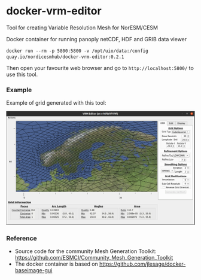 # docker-vrm-editor
Tool for creating Variable Resolution Mesh for NorESM/CESM


Docker container for running panoply netCDF, HDF and GRIB data viewer

```
docker run --rm -p 5800:5800 -v /opt/uio/data:/config quay.io/nordicesmhub/docker-vrm-editor:0.2.1
```
Then open your favourite web browser and go to `http://localhost:5800/` to use this tool.

### Example

Example of grid generated with this tool:

![](Grid-Norway-example.png)


### Reference 

- Source code for the community Mesh Generation Toolkit: https://github.com/ESMCI/Community_Mesh_Generation_Toolkit
- The docker container is based on https://github.com/jlesage/docker-baseimage-gui

